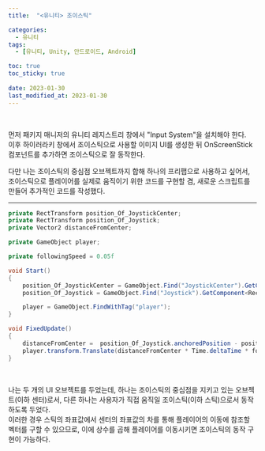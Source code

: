 ```yaml
---
title:  "<유니티> 조이스틱"

categories:
  - 유니티
tags:
  - [유니티, Unity, 안드로이드, Android]

toc: true
toc_sticky: true
 
date: 2023-01-30
last_modified_at: 2023-01-30
---
```


<br/>

먼저 패키지 매니저의 유니티 레지스트리 창에서 "Input System"을 설치해야 한다.  
이후 하이러라키 창에서 조이스틱으로 사용할 이미지 UI를 생성한 뒤 OnScreenStick 컴포넌트를 추가하면 조이스틱으로 잘 동작한다.  

다만 나는 조이스틱의 중심점 오브젝트까지 합해 하나의 프리팹으로 사용하고 싶어서, 조이스틱으로 플레이어를 실제로 움직이기 위한 코드를 구현할 겸, 새로운 스크립트를 만들어 추가적인 코드를 작성했다.  

---

```cs
private RectTransform position_Of_JoystickCenter;
private RectTransform position_Of_Joystick; 
private Vector2 distanceFromCenter;

private GameObject player;

private followingSpeed = 0.05f

void Start()
{
    position_Of_JoystickCenter = GameObject.Find("JoystickCenter").GetComponent<RectTransform>();
    position_Of_Joystick = GameObject.Find("Joystick").GetComponent<RectTransform>();

    player = GameObject.FindWithTag("player");
}

void FixedUpdate()
{
    distanceFromCenter =  position_Of_Joystick.anchoredPosition - position_Of_JoystickCenter.anchoredPosition;
    player.transform.Translate(distanceFromCenter * Time.deltaTime * followingSpeed);
}
```

<br/>

나는 두 개의 UI 오브젝트를 두었는데, 하나는 조이스틱의 중심점을 지키고 있는 오브젝트(이하 센터)로서, 다른 하나는 사용자가 직접 움직일 조이스틱(이하 스틱)으로서 동작하도록 두었다.  
이러한 경우 스틱의 좌표값에서 센터의 좌표값의 차를 통해 플레이어의 이동에 참조할 벡터를 구할 수 있으므로, 이에 상수를 곱해 플레이어를 이동시키면 조이스틱의 동작 구현이 가능하다.